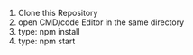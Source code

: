 <!-- Steps To Run The Application -->
1. Clone this Repository
2. open CMD/code Editor in the same directory
3. type: npm install
4. type: npm start

